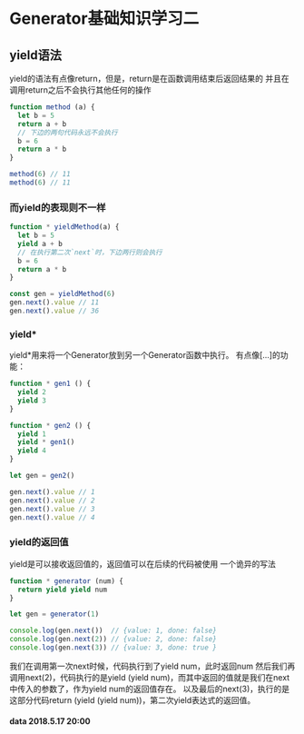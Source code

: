 # Generator基础知识学习二

## yield语法

yield的语法有点像return，但是，return是在函数调用结束后返回结果的
并且在调用return之后不会执行其他任何的操作

```javascript
function method (a) {
  let b = 5
  return a + b
  // 下边的两句代码永远不会执行
  b = 6
  return a * b
}

method(6) // 11
method(6) // 11
```

### 而yield的表现则不一样

```javascript
function * yieldMethod(a) {
  let b = 5
  yield a + b
  // 在执行第二次`next`时，下边两行则会执行
  b = 6
  return a * b
}

const gen = yieldMethod(6)
gen.next().value // 11
gen.next().value // 36
```

### yield*

yield*用来将一个Generator放到另一个Generator函数中执行。
有点像[...]的功能：

```javascript
function * gen1 () {
  yield 2
  yield 3
}

function * gen2 () {
  yield 1
  yield * gen1()
  yield 4
}

let gen = gen2()

gen.next().value // 1
gen.next().value // 2
gen.next().value // 3
gen.next().value // 4
```

### yield的返回值

yield是可以接收返回值的，返回值可以在后续的代码被使用
一个诡异的写法

```javascript
function * generator (num) {
  return yield yield num
}

let gen = generator(1)

console.log(gen.next())  // {value: 1, done: false}
console.log(gen.next(2)) // {value: 2, done: false}
console.log(gen.next(3)) // {value: 3, done: true }
```

我们在调用第一次next时候，代码执行到了yield num，此时返回num
然后我们再调用next(2)，代码执行的是yield (yield num)，而其中返回的值就是我们在next中传入的参数了，作为yield num的返回值存在。
以及最后的next(3)，执行的是这部分代码return (yield (yield num))，第二次yield表达式的返回值。

#### data 2018.5.17 20:00